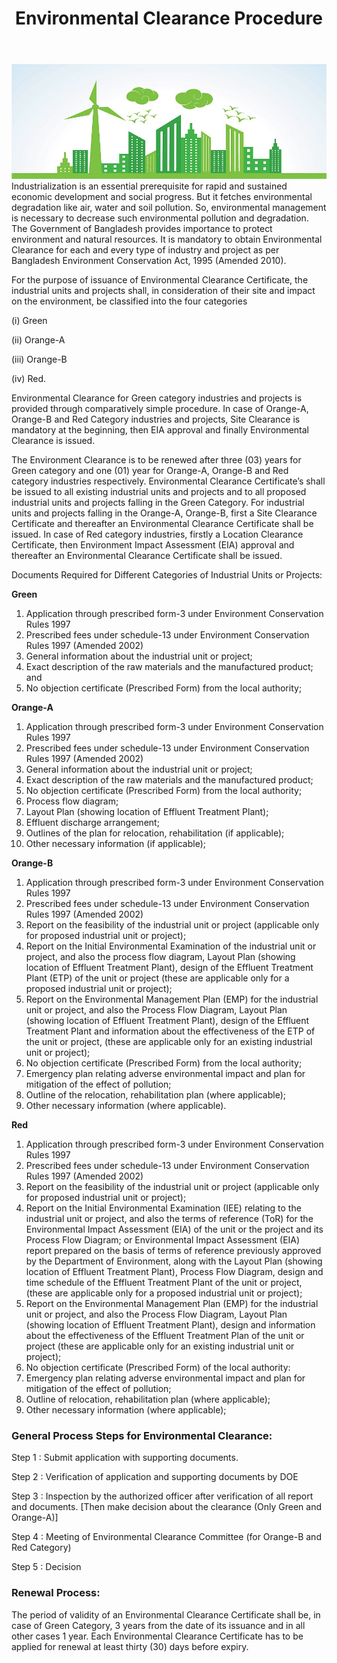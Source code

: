 ﻿---
layout: post
title: Environmental Clearance Procedure
---

![env](/images/logos/env.jpg "env") Industrialization is an essential prerequisite for rapid and sustained economic development and social  progress.  But  it  fetches  environmental  degradation  like  air,  water  and  soil  pollution. So, environmental management is necessary to decrease such environmental pollution and degradation. The Government of Bangladesh provides importance to protect environment and natural resources. 
It is mandatory to obtain Environmental Clearance for each and every type of industry and project as
per Bangladesh Environment Conservation Act, 1995 (Amended 2010). 

For the purpose of issuance
of Environmental Clearance Certificate, the industrial units and projects shall, in consideration of
their site and impact on the environment, be classified into the four categories 

(i) Green 

(ii) Orange-A 

(iii) Orange-B 

(iv) Red.

Environmental Clearance for Green category industries and projects is provided through comparatively simple procedure. 
In case of Orange-A, Orange-B and Red Category industries and projects, Site Clearance is mandatory at the beginning, then EIA approval and finally Environmental Clearance is issued. 

The Environment Clearance is to be renewed after three (03) years for Green category and one (01) year for Orange-A, Orange-B and Red category industries respectively. 
Environmental Clearance Certificate’s shall be issued to all existing industrial units and projects and to all proposed industrial units and projects falling in the Green Category. For industrial units and projects falling in the Orange-A, Orange-B, first a Site Clearance Certificate and thereafter an Environmental Clearance Certificate shall be issued. In case of Red category industries, firstly a Location Clearance Certificate, then Environment Impact Assessment (EIA) approval and thereafter an Environmental Clearance Certificate shall be issued.

Documents Required for Different Categories of Industrial Units or Projects:

**Green**

1.   Application through prescribed form-3 under Environment Conservation Rules 1997
2.   Prescribed fees under schedule-13 under Environment Conservation Rules 1997 (Amended 2002)
3.   General information about the industrial unit or project;
4.   Exact description of the raw materials and the manufactured product; and
5.   No objection certificate (Prescribed Form) from the local authority;

**Orange-A**

1.   Application through prescribed form-3 under Environment Conservation Rules 1997
2.   Prescribed fees under schedule-13 under Environment Conservation Rules 1997 (Amended 2002)
3.   General information about the industrial unit or project;
4.   Exact description of the raw materials and the manufactured product;
5.   No objection certificate (Prescribed Form) from the local authority;
6.   Process flow diagram;
7.   Layout Plan (showing location of Effluent Treatment Plant);
8.   Effluent discharge arrangement;
9.   Outlines of the plan for relocation, rehabilitation (if applicable);
10.  Other necessary information (if applicable);

**Orange-B**

1.   Application through prescribed form-3 under Environment Conservation Rules 1997
2.   Prescribed fees under schedule-13 under Environment Conservation Rules 1997 (Amended 2002)
3.   Report  on the  feasibility  of  the  industrial  unit  or project  (applicable  only  for  proposed industrial unit or project);
4.   Report on the Initial Environmental Examination of the industrial unit or project, and also the process flow diagram, Layout Plan (showing location of Effluent Treatment Plant), design of the Effluent Treatment Plant (ETP) of the unit or project (these are applicable only for a proposed industrial unit or project);
5.   Report on the Environmental Management Plan (EMP) for the industrial unit or project, and also the Process Flow Diagram, Layout Plan (showing location of Effluent Treatment Plant), design of the Effluent Treatment Plant and information about the effectiveness of the ETP of the unit or project, (these are applicable only for an existing industrial unit or project);
6.   No objection certificate (Prescribed Form) from the local authority;
7.   Emergency plan relating adverse environmental impact and plan for mitigation of the effect of pollution;
8.   Outline of the relocation, rehabilitation plan (where applicable);
9.   Other necessary information (where applicable).

**Red**

1.   Application through prescribed form-3 under Environment Conservation Rules 1997
2.   Prescribed fees under schedule-13 under Environment Conservation Rules 1997 (Amended 2002)
3.   Report  on the  feasibility  of  the  industrial  unit  or  project  (applicable  only  for  proposed industrial unit or project);
4.   Report  on  the  Initial  Environmental  Examination  (IEE)  relating  to  the  industrial  unit  or project, and also the terms of reference (ToR) for the Environmental Impact Assessment (EIA) of the unit or the project and its Process Flow Diagram; or Environmental Impact Assessment (EIA) report prepared on the basis of terms of reference previously approved by the Department of Environment, along with the Layout Plan (showing location of Effluent Treatment Plant), Process Flow Diagram, design and time schedule of the Effluent Treatment Plant of the unit or project, (these are applicable only for a proposed industrial unit or project);
5.   Report on the Environmental Management Plan (EMP) for the industrial unit or project, and also the Process Flow Diagram, Layout Plan (showing location of Effluent Treatment Plant), design and information about the effectiveness of the Effluent Treatment Plan of the unit or project (these are applicable only for an existing industrial unit or project);
6.   No objection certificate (Prescribed Form) of the local authority:
7.   Emergency plan relating adverse environmental impact and plan for mitigation of the effect of pollution;
8.   Outline of relocation, rehabilitation plan (where applicable);
9.   Other necessary information (where applicable);

### General Process Steps for Environmental Clearance:

Step 1    :       Submit application with supporting documents.

Step 2    :       Verification of application and supporting documents by DOE

Step 3    :       Inspection by the authorized officer after verification of all report and documents. [Then make decision about the clearance (Only Green and Orange-A)]

Step 4    :       Meeting of Environmental Clearance Committee (for Orange-B and Red Category) 

Step 5    :       Decision

### Renewal Process:

The period of validity of an Environmental Clearance Certificate shall be, in case of Green Category, 3
years from the date of its issuance and in all other cases 1 year. Each Environmental Clearance
Certificate has to be applied for renewal at least thirty (30) days before expiry.
